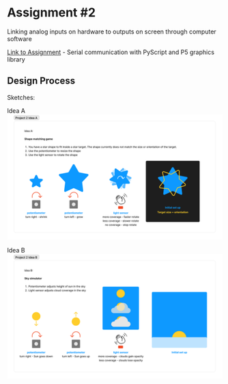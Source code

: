 # Assignment #2

Linking analog inputs on hardware to outputs on screen through computer software

[Link to Assignment](Assignment%202/website/) - Serial communication with PyScript and P5 graphics library 

## Design Process

Sketches:

Idea A
![idea a](./Idea_A.jpg)

Idea B
![idea b](./Idea_B.jpg)

